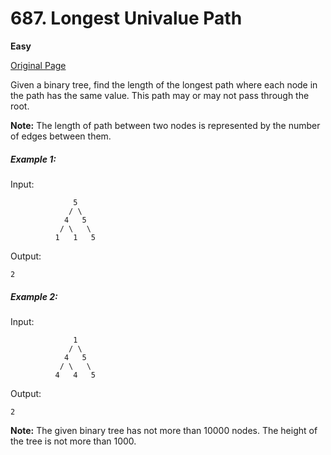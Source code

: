 # 687. Longest Univalue Path

**Easy**

[Original Page](https://leetcode.com/problems/longest-univalue-path/)

Given a binary tree, find the length of the longest path where each node in the path has the same value. This path may or may not pass through the root.

__Note:__ The length of path between two nodes is represented by the number of edges between them.

##### Example 1:
Input:
```
              5
             / \
            4   5
           / \   \
          1   1   5
```

Output:
```
2
```

##### Example 2:
Input:
```
              1
             / \
            4   5
           / \   \
          4   4   5
```

Output:
```
2
```

__Note:__ The given binary tree has not more than 10000 nodes. The height of the tree is not more than 1000.
